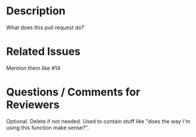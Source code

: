 # Description

What does this pull request do?

# Related Issues

Mention them like #14

# Questions / Comments for Reviewers

Optional. Delete if not needed.
Used to contain stuff like 
"does the way I'm using this function make sense?".